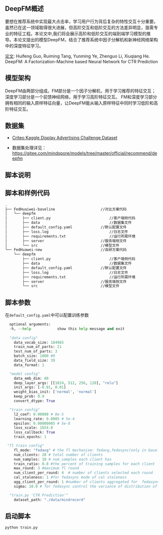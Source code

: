 ## DeepFM概述

要想在推荐系统中实现最大点击率，学习用户行为背后复杂的特性交互十分重要。虽然已在这一领域取得很大进展，但高阶交互和低阶交互的方法差异明显，亟需专业的特征工程。本论文中,我们将会展示高阶和低阶交互的端到端学习模型的推导。本论文提出的模型DeepFM，结合了推荐系统中因子分解机和新神经网络架构中的深度特征学习。

[论文](https://arxiv.org/abs/1703.04247):  Huifeng Guo, Ruiming Tang, Yunming Ye, Zhenguo Li, Xiuqiang He. DeepFM: A Factorization-Machine based Neural Network for CTR Prediction

## 模型架构

DeepFM由两部分组成。FM部分是一个因子分解机，用于学习推荐的特征交互；深度学习部分是一个前馈神经网络，用于学习高阶特征交互。
FM和深度学习部分拥有相同的输入原样特征向量，让DeepFM能从输入原样特征中同时学习低阶和高阶特征交互。

## 数据集

- [Criteo Kaggle Display Advertising Challenge Dataset](http://go.criteo.net/criteo-research-kaggle-display-advertising-challenge-dataset.tar.gz)

- 数据集处理详见：https://gitee.com/mindspore/models/tree/master/official/recommend/deepfm

## 脚本说明

## 脚本和样例代码

```bash
.
├── FedHuaiwei-baseline						//对比方案代码
│   └── deepfm
│       ├── client.py							//客户端侧代码
│       ├── data								//数据集文件
│       ├── default_config.yaml				//默认配置文件
│       ├── loss.log							//日志文件
│       ├── requirements.txt					//运行所需环境
│       ├── server							//服务端侧文件
│       └── src								//模型文件
└── FedHuawei-new							//自研方案代码
    └── deepfm
        ├── client.py							//客户端侧代码
        ├── data								//数据集文件
        ├── default_config.yaml				//默认配置文件
        ├── loss.log							//日志文件
        ├── requirements.txt					//运行所需环境
        ├── server							//服务端侧文件
        └── src								//模型文件

```

## 脚本参数

在`default_config.yaml`中可以配置训练参数


```python
  optional arguments:
  -h, --help            show this help message and exit
  
  "data config"
    data_vocab_size: 184965
    train_num_of_parts: 21
    test_num_of_parts: 3
    batch_size: 1000 #0
    data_field_size: 39
    data_format: 1

  "model config"
    data_emb_dim: 80
    deep_layer_args: [[1024, 512, 256, 128], "relu"]
    init_args: [-0.01, 0.01]
    weight_bias_init: ['normal', 'normal']
    keep_prob: 0.9
    convert_dtype: True

  "train config"
    l2_coef: 0.00008 # 8e-5
    learning_rate: 0.0005 # 5e-4
    epsilon: 0.00000005 # 5e-8
    loss_scale: 1024.0
    loss_callback: True
    train_epochs: 1

 "fl train config"
    fl_mode: "fedavg" # the fl mechanism: fedavg,fedasync(only in baseline),mi,dfedasync(only in new)
    num_clients: 20 # total number of clients
    num_samples: 10 # num_samples each client has
    train_ratio: 0.8 #the percent of training samples for each client
    max_round: 3 #maximum fl round
    num_client_per_round: 4  # number of clients selected each round
    cal_staleness: 1 #for fedasync mode of cal staleness
    agg_client_per_round: 1 #number of clients aggregated for  fedasync(only baseline)
    sigma: 10.0 # for fedasync control the variance of distribution of training time

  "train.py 'CTR Prediction'"
    dataset_path: "./data/mindrecord"
  ```



## 启动脚本

```bash
python train.py 
```  

